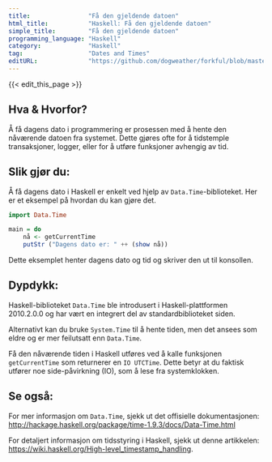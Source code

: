 ```yaml
---
title:                "Få den gjeldende datoen"
html_title:           "Haskell: Få den gjeldende datoen"
simple_title:         "Få den gjeldende datoen"
programming_language: "Haskell"
category:             "Haskell"
tag:                  "Dates and Times"
editURL:              "https://github.com/dogweather/forkful/blob/master/content/no/haskell/getting-the-current-date.md"
---
```


{{< edit_this_page >}}

## Hva & Hvorfor?

Å få dagens dato i programmering er prosessen med å hente den nåværende datoen fra systemet. Dette gjøres ofte for å tidstemple transaksjoner, logger, eller for å utføre funksjoner avhengig av tid.

## Slik gjør du:

Å få dagens dato i Haskell er enkelt ved hjelp av `Data.Time`-biblioteket. Her er et eksempel på hvordan du kan gjøre det.

```Haskell
import Data.Time

main = do
    nå <- getCurrentTime
    putStr ("Dagens dato er: " ++ (show nå))
```
Dette eksemplet henter dagens dato og tid og skriver den ut til konsollen. 

## Dypdykk:

Haskell-biblioteket `Data.Time` ble introdusert i Haskell-plattformen 2010.2.0.0 og har vært en integrert del av standardbiblioteket siden.

Alternativt kan du bruke `System.Time` til å hente tiden, men det ansees som eldre og er mer feilutsatt enn `Data.Time`.

Få den nåværende tiden i Haskell utføres ved å kalle funksjonen `getCurrentTime` som returnerer en `IO UTCTime`. Dette betyr at du faktisk utfører noe side-påvirkning (IO), som å lese fra systemklokken.

## Se også:

For mer informasjon om `Data.Time`, sjekk ut det offisielle dokumentasjonen: http://hackage.haskell.org/package/time-1.9.3/docs/Data-Time.html 

For detaljert informasjon om tidsstyring i Haskell, sjekk ut denne artikkelen: https://wiki.haskell.org/High-level_timestamp_handling.